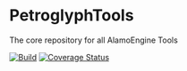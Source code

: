 # PetroglyphTools

The core repository for all AlamoEngine Tools

[![Build](https://github.com/AlamoEngine-Tools/PetroglyphTools/actions/workflows/release.yml/badge.svg)](https://github.com/AlamoEngine-Tools/PetroglyphTools/actions/workflows/release.yml)
[![Coverage Status](https://coveralls.io/repos/github/AlamoEngine-Tools/PetroglyphTools/badge.svg?branch=master)](https://coveralls.io/github/AlamoEngine-Tools/PetroglyphTools?branch=develop)

